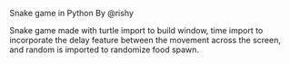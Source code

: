 Snake game in Python
        By @rishy
        
Snake game made with turtle import to build window, time import to incorporate the delay feature  between the movement across the screen, and random is imported to randomize food spawn. 
